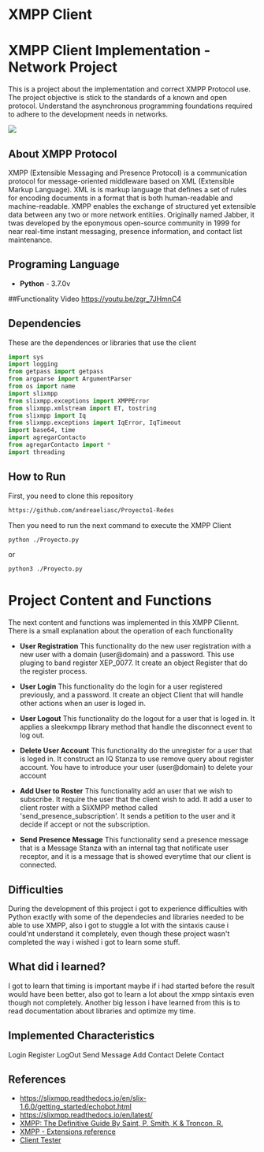 # XMPP Client

# XMPP Client Implementation - Network Project

This is a project about the implementation and correct XMPP Protocol use. The project objective is 
stick to the standards of a known and open protocol. Understand the asynchronous programming foundations 
required to adhere to the development needs in networks.

<img src="https://upload.wikimedia.org/wikipedia/commons/thumb/9/95/XMPP_logo.svg/220px-XMPP_logo.svg.png">

## About XMPP Protocol

XMPP (Extensible Messaging and Presence Protocol) is a communication protocol for message-oriented middleware 
based on XML (Extensible Markup Language). XML is is markup language that defines a set of rules for encoding 
documents in a format that is both human-readable and machine-readable. XMPP enables the exchange of structured 
yet extensible data between any two or more network entitiies. Originally named Jabber, it twas developed by the 
eponymous open-source community in 1999 for near real-time instant messaging, presence information, and contact 
list maintenance.

## Programing Language
- **Python** - 3.7.0v

##Functionality Video
https://youtu.be/zgr_7JHmnC4


## Dependencies
These are the dependences or libraries that use the client

```python
import sys
import logging
from getpass import getpass
from argparse import ArgumentParser
from os import name
import slixmpp
from slixmpp.exceptions import XMPPError
from slixmpp.xmlstream import ET, tostring
from slixmpp import Iq
from slixmpp.exceptions import IqError, IqTimeout
import base64, time
import agregarContacto
from agregarContacto import *
import threading
```

## How to Run
First, you need to clone this repository
```bash
https://github.com/andreaeliasc/Proyecto1-Redes
```

Then you need to run the next command to execute the XMPP Client

```bash
python ./Proyecto.py
```
or
```bash
python3 ./Proyecto.py
```

# Project Content and Functions
The next content and functions was implemented in this XMPP Cliennt. 
There is a small explanation about the operation of each functionality

- **User Registration** 
This functionality do the new user registration with a new user with a domain 
(user@domain) and a password. This use pluging to band register XEP_0077. It
create an object Register that do the register process.

- **User Login** 
This functionality do the login for a user registered previously, and 
a password. It create an object Client that will handle other actions when 
an user is loged in.

- **User Logout** 
This functionality do the logout for a user that is loged in. It applies a 
sleekxmpp library method that handle the disconnect event to log out. 

- **Delete User Account** 
This functionality do the unregister for a user that is loged in. It 
construct an IQ Stanza to use remove query about register account. You have 
to introduce your user (user@domain) to delete your account

- **Add User to Roster** 
This functionality add an user that we wish to subscribe. It require the user 
that the client wish to add. It add a user to client roster with a SliXMPP 
method called 'send_presence_subscription'. It sends a petition to the user and 
it decide if accept or not the subscription.

- **Send Presence Message** 
This functionality send a presence message that is a Message Stanza with 
an internal tag that notificate user receptor, and it is a message that is
showed everytime that our client is connected.


## Difficulties
During the development of this project i got to experience difficulties with
Python exactly with some of the dependecies and libraries needed to be able
to use XMPP, also i got to stuggle a lot with the sintaxis cause i could'nt 
understand it completely, even though these project wasn't completed the way i 
wished i got to learn some stuff.

## What did i learned?
I got to learn that timing is important maybe if i had started before the 
result would have been better, also got to learn a lot about the xmpp sintaxis
even though not completely. Another big lesson i have learned from this is to 
read documentation about libraries and optimize my time.


## Implemented Characteristics
Login
Register
LogOut
Send Message
Add Contact
Delete Contact



## References
- https://slixmpp.readthedocs.io/en/slix-1.6.0/getting_started/echobot.html
- https://slixmpp.readthedocs.io/en/latest/
- [XMPP: The Definitive Guide By Saint, P. Smith, K & Troncon, R.](https://oriolrius.cat/blog/wp-content/uploads/2009/10/Oreilly.XMPP.The.Definitive.Guide.May.2009.pdf)
- [XMPP - Extensions reference](https://xmpp.org/)
- [Client Tester](https://jwchat.org/)